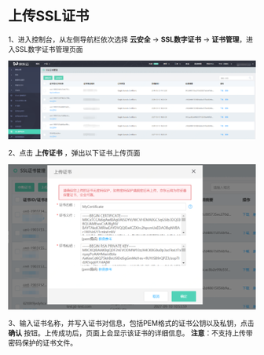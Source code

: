 
# 上传SSL证书

1、进入控制台，从左侧导航栏依次选择 **云安全** -> **SSL数字证书** -> **证书管理**，进入SSL数字证书管理页面

![证书列表](/image/SSL-Certification/证书列表.png)

2、点击 **上传证书** ，弹出以下证书上传页面

![证书上传](/image/SSL-Certification/证书上传.png)

3、输入证书名称，并写入证书对信息，包括PEM格式的证书公钥以及私钥，点击 **确认** 按钮。上传成功后，页面上会显示该证书的详细信息。
**注意**：不支持上传带密码保护的证书文件。